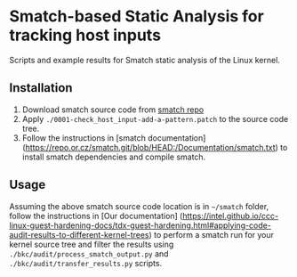 # Smatch-based Static Analysis for tracking host inputs

Scripts and example results for Smatch static analysis of the Linux kernel.

## Installation 

1. Download smatch source code from  [smatch repo](https://repo.or.cz/w/smatch.git)
2. Apply `./0001-check_host_input-add-a-pattern.patch` to the source code
tree.
3. Follow the instructions in [smatch documentation]
(https://repo.or.cz/smatch.git/blob/HEAD:/Documentation/smatch.txt) to install
smatch dependencies and compile smatch.

## Usage

Assuming the above smatch source code location is in `~/smatch` folder,
follow the instructions in [Our documentation] (https://intel.github.io/ccc-linux-guest-hardening-docs/tdx-guest-hardening.html#applying-code-audit-results-to-different-kernel-trees)
to perform a smatch run for your kernel source tree and filter the results
using `./bkc/audit/process_smatch_output.py` and `./bkc/audit/transfer_results.py`
scripts.


